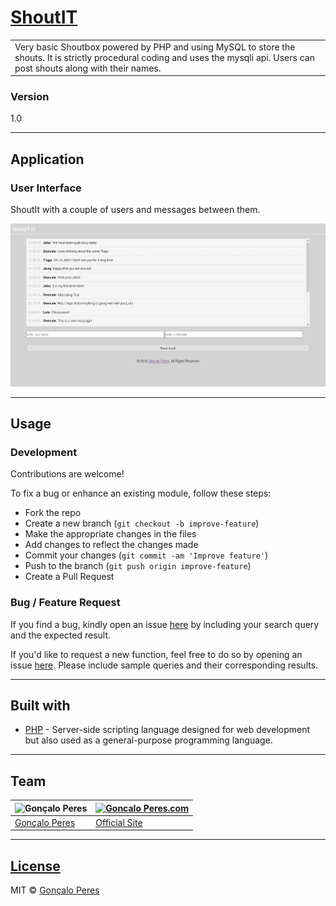 # [ShoutIT](https://github.com/goncaloperes/Project-PHP-ShoutIT)

<table>
<tr>
<td>
Very basic Shoutbox powered by PHP and using MySQL to store the shouts.
  It is strictly procedural coding and uses the mysqli api. 
  Users can post shouts along with their names.
</td>
</tr>
</table>

### Version
1.0


---

## Application

### User Interface

ShoutIt with a couple of users and messages between them.

![](https://github.com/goncaloperes/Project-PHP-ShoutIT/blob/master/Snapshots/ShoutIt_2.png)

---

## Usage

### Development
Contributions are welcome!

To fix a bug or enhance an existing module, follow these steps:

- Fork the repo
- Create a new branch (`git checkout -b improve-feature`)
- Make the appropriate changes in the files
- Add changes to reflect the changes made
- Commit your changes (`git commit -am 'Improve feature'`)
- Push to the branch (`git push origin improve-feature`)
- Create a Pull Request 

### Bug / Feature Request

If you find a bug, kindly open an issue [here](https://github.com/goncaloperes/Project-PHP-ShoutIT/issues/new) by including your search query and the expected result.

If you'd like to request a new function, feel free to do so by opening an issue [here](https://github.com/goncaloperes/Project-PHP-ShoutIT/issues/new). Please include sample queries and their corresponding results.

---

## Built with 

- [PHP](http://www.php.net) - Server-side scripting language designed for web development but also used as a general-purpose programming language.

---

## Team

![Gonçalo Peres](https://media-exp2.licdn.com/mpr/mpr/shrinknp_200_200/AAIA_wDGAAAAAQAAAAAAAAqTAAAAJDBlZTE3MmI0LWNmNjgtNDM3MS1iMzRmLTI0ZGQ1MGRlMWE1Yw.jpg)  | [![Goncalo Peres.com]()](https://goncaloperes.com/)
---|---
[Gonçalo Peres](https://github.com/goncaloperes) |[Official Site](https://goncaloperes.com)


---

## [License](https://github.com/goncaloperes/Project-AJAX-AddressBook/blob/master/LICENSE)

MIT © [Gonçalo Peres](https://goncaloperes.github.io)
